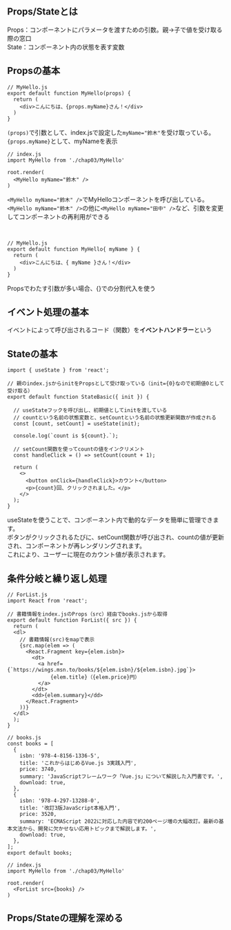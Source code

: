 ## Props/Stateとは
Props：コンポーネントにパラメータを渡すための引数。親→子で値を受け取る際の窓口</br>
State：コンポーネント内の状態を表す変数

## Propsの基本

```
// MyHello.js
export default function MyHello(props) {
  return (
    <div>こんにちは、{props.myName}さん！</div>
  )
}
```
`(props)`で引数として、index.jsで設定した`myName="鈴木"`を受け取っている。</br>
`{props.myName}`として、myNameを表示

```
// index.js
import MyHello from './chap03/MyHello'

root.render(
  <MyHello myName="鈴木" />
)
```
`<MyHello myName="鈴木" />`でMyHelloコンポーネントを呼び出している。</br>
`<MyHello myName="鈴木" />`の他に`<MyHello myName="田中" />`など、引数を変更してコンポーネントの再利用ができる

</br>

```
// MyHello.js
export default function MyHello{ myName } {
  return (
    <div>こんにちは、{ myName }さん！</div>
  )
}
```
Propsでわたす引数が多い場合、{}での分割代入を使う


## イベント処理の基本
イベントによって呼び出されるコード（関数）を**イベントハンドラー**という

## Stateの基本
```
import { useState } from 'react';

// 親のindex.jsからinitをPropsとして受け取っている（init={0}なので初期値0として受け取る）
export default function StateBasic({ init }) {

  // useStateフックを呼び出し、初期値としてinitを渡している
  // countという名前の状態変数と、setCountという名前の状態更新関数が作成される
  const [count, setCount] = useState(init);

  console.log(`count is ${count}.`);

  // setCount関数を使ってcountの値をインクリメント
  const handleClick = () => setCount(count + 1);

  return (
    <>
      <button onClick={handleClick}>カウント</button>
      <p>{count}回、クリックされました。</p>
    </>
  );
}
```
useStateを使うことで、コンポーネント内で動的なデータを簡単に管理できます。</br>
ボタンがクリックされるたびに、setCount関数が呼び出され、countの値が更新され、コンポーネントが再レンダリングされます。</br>
これにより、ユーザーに現在のカウント値が表示されます。</br>

## 条件分岐と繰り返し処理
```
// ForList.js
import React from 'react';

// 書籍情報をindex.jsのProps（src）経由でbooks.jsから取得
export default function ForList({ src }) {
  return (
  <dl>
    // 書籍情報(src)をmapで表示
    {src.map(elem => (
      <React.Fragment key={elem.isbn}>
        <dt>
          <a href={`https://wings.msn.to/books/${elem.isbn}/${elem.isbn}.jpg`}>
              {elem.title}（{elem.price}円）
          </a>
        </dt>
        <dd>{elem.summary}</dd>
      </React.Fragment>
    ))}
  </dl>
  );
}
```

```
// books.js
const books = [
  {
    isbn: '978-4-8156-1336-5',
    title: 'これからはじめるVue.js 3実践入門',
    price: 3740,
    summary: 'JavaScriptフレームワーク「Vue.js」について解説した入門書です。',
    download: true,
  },
  {
    isbn: '978-4-297-13288-0',
    title: '改訂3版JavaScript本格入門',
    price: 3520,
    summary: 'ECMAScript 2022に対応した内容で約200ページ増の大幅改訂。最新の基本文法から、開発に欠かせない応用トピックまで解説します。',
    download: true,
  },
];
export default books;
```

```
// index.js
import MyHello from './chap03/MyHello'

root.render(
  <ForList src={books} />
)
```

## Props/Stateの理解を深める
